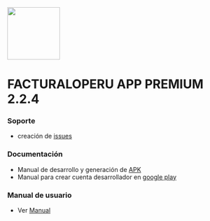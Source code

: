 <img src="icon_app.jpg" width="120">

# FACTURALOPERU APP PREMIUM 2.2.4

### Soporte

* creación de [issues](https://gitlab.com/rash07/facturalo_app/-/wikis/issues)

### Documentación

* Manual de desarrollo y generación de [APK](https://docs.google.com/document/d/1rE14GT34woM323x00DYU7gchYhWZ0DE5K0krubP_frg/edit?usp=share_link)
* Manual para crear cuenta desarrollador en [google play](https://docs.google.com/document/d/1L749xGACwn3BtFwwIe-534Q5Tw9dzWoyib0lZgGZsq0/edit?usp=share_link)

### Manual de usuario

* Ver [Manual](https://docs.google.com/document/d/1jLTnGiylAv8EB5mJPT3DTgIaDrI7S9SC/edit)
